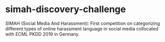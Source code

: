# simah-discovery-challenge
SIMAH (Social Media And Harassment): First competition on categorizing different types of online harassment language in social media collocated with ECML PKDD 2019 in Germany.
